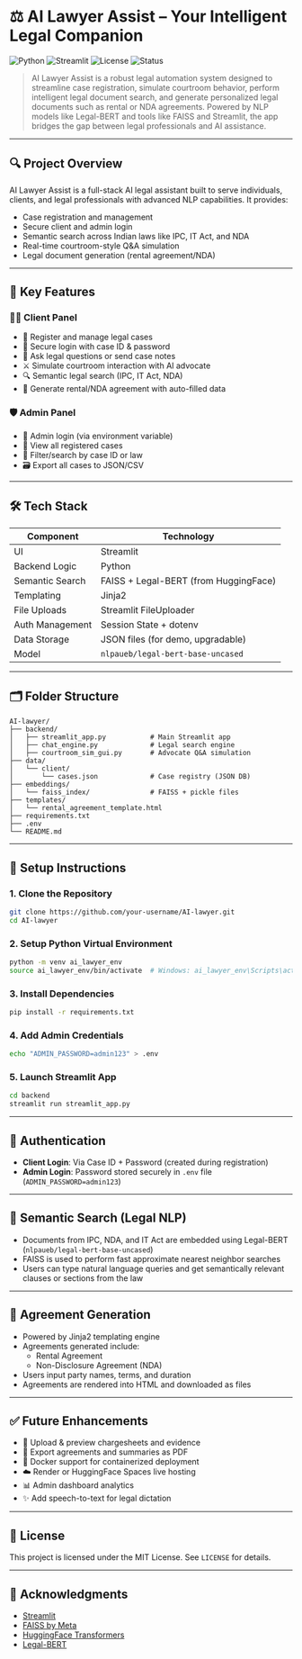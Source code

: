# ⚖️ AI Lawyer Assist – Your Intelligent Legal Companion

![Python](https://img.shields.io/badge/Python-3.10+-blue.svg)
![Streamlit](https://img.shields.io/badge/UI-Streamlit-red)
![License](https://img.shields.io/badge/License-MIT-yellow.svg)
![Status](https://img.shields.io/badge/status-Active-brightgreen)

> AI Lawyer Assist is a robust legal automation system designed to streamline case registration, simulate courtroom behavior, perform intelligent legal document search, and generate personalized legal documents such as rental or NDA agreements. Powered by NLP models like Legal-BERT and tools like FAISS and Streamlit, the app bridges the gap between legal professionals and AI assistance.

---

## 🔍 Project Overview

AI Lawyer Assist is a full-stack AI legal assistant built to serve individuals, clients, and legal professionals with advanced NLP capabilities. It provides:
- Case registration and management
- Secure client and admin login
- Semantic search across Indian laws like IPC, IT Act, and NDA
- Real-time courtroom-style Q&A simulation
- Legal document generation (rental agreement/NDA)

---

## 🎯 Key Features

### 👨‍⚖️ Client Panel
- 📝 Register and manage legal cases
- 🔐 Secure login with case ID & password
- 🧠 Ask legal questions or send case notes
- ⚔️ Simulate courtroom interaction with AI advocate
- 🔍 Semantic legal search (IPC, IT Act, NDA)
- 📄 Generate rental/NDA agreement with auto-filled data

### 🛡 Admin Panel
- 🔑 Admin login (via environment variable)
- 📂 View all registered cases
- 🔎 Filter/search by case ID or law
- 🗃 Export all cases to JSON/CSV

---

## 🛠 Tech Stack

| Component       | Technology                              |
|------------------|------------------------------------------|
| UI               | Streamlit                               |
| Backend Logic    | Python                                   |
| Semantic Search  | FAISS + Legal-BERT (from HuggingFace)   |
| Templating       | Jinja2                                   |
| File Uploads     | Streamlit FileUploader                   |
| Auth Management  | Session State + dotenv                   |
| Data Storage     | JSON files (for demo, upgradable)        |
| Model            | `nlpaueb/legal-bert-base-uncased`        |

---

## 🗂 Folder Structure

```
AI-lawyer/
├── backend/
│   ├── streamlit_app.py           # Main Streamlit app
│   ├── chat_engine.py             # Legal search engine
│   ├── courtroom_sim_gui.py       # Advocate Q&A simulation
├── data/
│   └── client/
│       └── cases.json             # Case registry (JSON DB)
├── embeddings/
│   └── faiss_index/               # FAISS + pickle files
├── templates/
│   └── rental_agreement_template.html
├── requirements.txt
├── .env
└── README.md
```

---

## 🚀 Setup Instructions

### 1. Clone the Repository

```bash
git clone https://github.com/your-username/AI-lawyer.git
cd AI-lawyer
```

### 2. Setup Python Virtual Environment

```bash
python -m venv ai_lawyer_env
source ai_lawyer_env/bin/activate  # Windows: ai_lawyer_env\Scripts\activate
```

### 3. Install Dependencies

```bash
pip install -r requirements.txt
```

### 4. Add Admin Credentials

```bash
echo "ADMIN_PASSWORD=admin123" > .env
```

### 5. Launch Streamlit App

```bash
cd backend
streamlit run streamlit_app.py
```

---

## 🔐 Authentication

- **Client Login**: Via Case ID + Password (created during registration)
- **Admin Login**: Password stored securely in `.env` file (`ADMIN_PASSWORD=admin123`)

---

## 🧠 Semantic Search (Legal NLP)

- Documents from IPC, NDA, and IT Act are embedded using Legal-BERT (`nlpaueb/legal-bert-base-uncased`)
- FAISS is used to perform fast approximate nearest neighbor searches
- Users can type natural language queries and get semantically relevant clauses or sections from the law

---

## 📄 Agreement Generation

- Powered by Jinja2 templating engine
- Agreements generated include:
  - Rental Agreement
  - Non-Disclosure Agreement (NDA)
- Users input party names, terms, and duration
- Agreements are rendered into HTML and downloaded as files

---

## ✅ Future Enhancements

- 📎 Upload & preview chargesheets and evidence
- 📄 Export agreements and summaries as PDF
- 🐳 Docker support for containerized deployment
- ☁️ Render or HuggingFace Spaces live hosting
- 📊 Admin dashboard analytics
- ✨ Add speech-to-text for legal dictation

---

## 📜 License

This project is licensed under the MIT License. See `LICENSE` for details.

---

## 🤝 Acknowledgments

- [Streamlit](https://streamlit.io/)
- [FAISS by Meta](https://github.com/facebookresearch/faiss)
- [HuggingFace Transformers](https://huggingface.co)
- [Legal-BERT](https://huggingface.co/nlpaueb/legal-bert-base-uncased)
